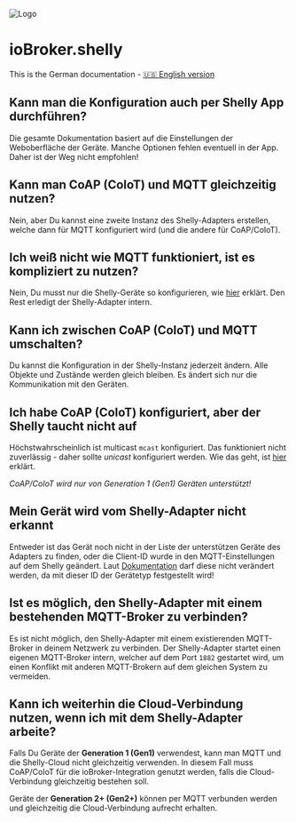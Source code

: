 ![Logo](../../admin/shelly.png)

# ioBroker.shelly

This is the German documentation - [🇺🇸 English version](../en/faq.md)

## Kann man die Konfiguration auch per Shelly App durchführen?

Die gesamte Dokumentation basiert auf die Einstellungen der Weboberfläche der Geräte. Manche Optionen fehlen eventuell in der App. Daher ist der Weg nicht empfohlen!

## Kann man CoAP (CoIoT) und MQTT gleichzeitig nutzen?

Nein, aber Du kannst eine zweite Instanz des Shelly-Adapters erstellen, welche dann für MQTT konfiguriert wird (und die andere für CoAP/CoIoT).

## Ich weiß nicht wie MQTT funktioniert, ist es kompliziert zu nutzen?

Nein, Du musst nur die Shelly-Geräte so konfigurieren, wie [hier](protocol-mqtt.md) erklärt. Den Rest erledigt der Shelly-Adapter intern.

## Kann ich zwischen CoAP (CoIoT) und MQTT umschalten?

Du kannst die Konfiguration in der Shelly-Instanz jederzeit ändern. Alle Objekte und Zustände werden gleich bleiben. Es ändert sich nur die Kommunikation mit den Geräten.

## Ich habe CoAP (CoIoT) konfiguriert, aber der Shelly taucht nicht auf

Höchstwahrscheinlich ist multicast `mcast` konfiguriert. Das funktioniert nicht zuverlässig - daher sollte *unicast* konfiguriert werden. Wie das geht, ist [hier](protocol-coap.md) erklärt.

*CoAP/CoIoT wird nur von Generation 1 (Gen1) Geräten unterstützt!*

## Mein Gerät wird vom Shelly-Adapter nicht erkannt

Entweder ist das Gerät noch nicht in der Liste der unterstützen Geräte des Adapters zu finden, oder die Client-ID wurde in den MQTT-Einstellungen auf dem Shelly geändert. Laut [Dokumentation](protocol-mqtt.md) darf diese nicht verändert werden, da mit dieser ID der Gerätetyp festgestellt wird!

## Ist es möglich, den Shelly-Adapter mit einem bestehenden MQTT-Broker zu verbinden?

Es ist nicht möglich, den Shelly-Adapter mit einem existierenden MQTT-Broker in deinem Netzwerk zu verbinden. Der Shelly-Adapter startet einen eigenen MQTT-Broker intern, welcher auf dem Port ``1882`` gestartet wird, um einen Konflikt mit anderen MQTT-Brokern auf dem gleichen System zu vermeiden.

## Kann ich weiterhin die Cloud-Verbindung nutzen, wenn ich mit dem Shelly-Adapter arbeite?

Falls Du Geräte der **Generation 1 (Gen1)** verwendest, kann man MQTT und die Shelly-Cloud nicht gleichzeitig verwenden. In diesem Fall muss CoAP/CoIoT für die ioBroker-Integration genutzt werden, falls die Cloud-Verbindung gleichzeitig bestehen soll.

Geräte der **Generation 2+ (Gen2+)** können per MQTT verbunden werden und gleichzeitig die Cloud-Verbindung aufrecht erhalten.
